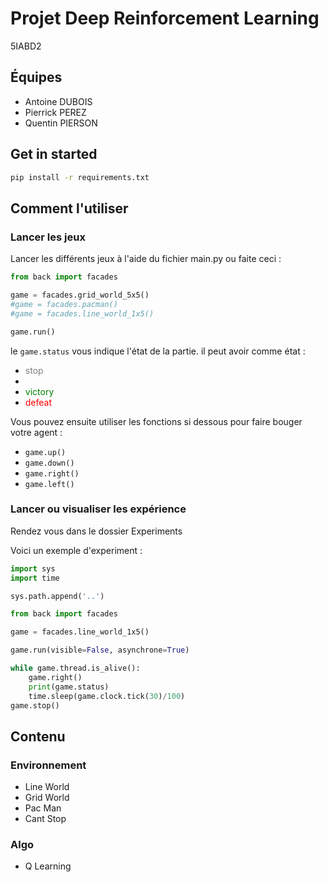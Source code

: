 # Projet Deep Reinforcement Learning
5IABD2

## Équipes
- Antoine DUBOIS
- Pierrick PEREZ
- Quentin PIERSON
  
## Get in started
```sh
pip install -r requirements.txt
```

## Comment l'utiliser

### Lancer les jeux
Lancer les différents jeux à l'aide du fichier main.py
ou faite ceci :
```python
from back import facades

game = facades.grid_world_5x5()
#game = facades.pacman()
#game = facades.line_world_1x5()

game.run()
```

le ```game.status``` vous indique l'état de la partie.
il peut avoir comme état :
- <span style="color:gray">stop</span>
- <span style="color:white">play</span>
- <span style="color:green">victory</span>
- <span style="color:red">defeat</span>

Vous pouvez ensuite utiliser les fonctions si dessous pour faire 
bouger votre agent :
- ```game.up()```
- ```game.down()```
- ```game.right()```
- ```game.left()```

### Lancer ou visualiser les expérience
Rendez vous dans le dossier Experiments

Voici un exemple d'experiment :
```python
import sys
import time

sys.path.append('..')

from back import facades

game = facades.line_world_1x5()

game.run(visible=False, asynchrone=True)

while game.thread.is_alive():
    game.right()
    print(game.status)
    time.sleep(game.clock.tick(30)/100)
game.stop()

```


## Contenu
### Environnement
- Line World
- Grid World
- Pac Man
- Cant Stop

### Algo
- Q Learning
